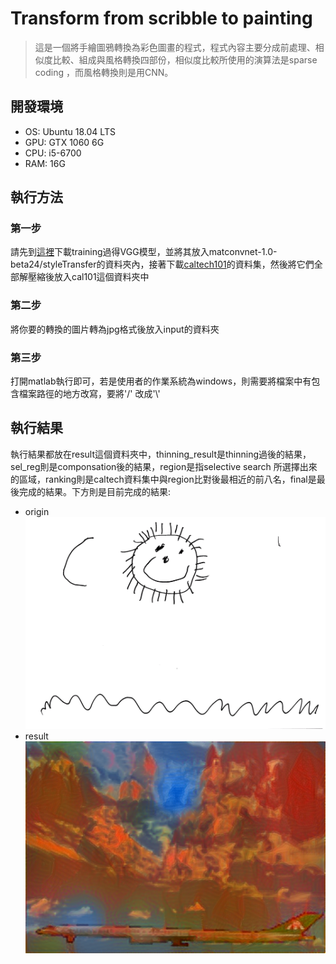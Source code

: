 # Transform from scribble to painting
>這是一個將手繪圖鴉轉換為彩色圖畫的程式，程式內容主要分成前處理、相似度比較、組成與風格轉換四部份，相似度比較所使用的演算法是sparse coding
，而風格轉換則是用CNN。

## 開發環境
* OS: Ubuntu 18.04 LTS
* GPU: GTX 1060 6G
* CPU: i5-6700
* RAM: 16G

## 執行方法
### 第一步
請先到[這裡](https://drive.google.com/file/d/18jXHQcELDsqrhYOKPIz-lPKgGUoQCPHU/view?usp=sharing)下載training過得VGG模型，並將其放入matconvnet-1.0-beta24/styleTransfer的資料夾內，接著下載[caltech101](http://www.vision.caltech.edu/Image_Datasets/Caltech101/)的資料集，然後將它們全部解壓縮後放入cal101這個資料夾中

### 第二步
將你要的轉換的圖片轉為jpg格式後放入input的資料夾

### 第三步
打開matlab執行即可，若是使用者的作業系統為windows，則需要將檔案中有包含檔案路徑的地方改寫，要將'/'
改成'\\'


## 執行結果
執行結果都放在result這個資料夾中，thinning_result是thinning過後的結果，sel_reg則是componsation後的結果，region是指selective search
所選擇出來的區域，ranking則是caltech資料集中與region比對後最相近的前八名，final是最後完成的結果。下方則是目前完成的結果:
* origin
<img width="600" src="/input/image000.jpg"/></img>
* result
<img width="600" src="/result/final/image1_style4.png"/></img>
